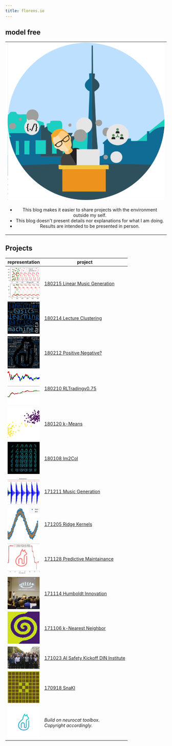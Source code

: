 ```yaml
---
title: florens.io
---
```


## model free


<table >
   <tr>
     <td align="center"><img src="assets/image4.png"/> </td>
   </tr>
   <tr>
     <td align="center">
      <ul>
       <li>This blog makes it easier to share projects with the environment outside my self.</li>
       <li>This blog doesn't present details nor explanations for what I am doing.</li>
       <li>Results are intended to be presented in person.</li>
     </ul> 
     </td>
   </tr>
</table>


## Projects               

| representation                                               |  project                                                  |
|:------------------------------------------------------------:|-----------------------------------------------------------|
| <img src="projects/linmusicgen/index.png" width="100"/>      | [180215 Linear Music Generation](./projects/linmusicgen)  |
| <img src="projects/ML_EXAM/index.png" width="100"/>          | [180214 Lecture Clustering](./projects/ML_EXAM)           |
| <img src="projects/PosNeg/index.png" width="100"/>           | [180212 Positive,Negative?](./projects/PosNeg)            |
| <img src="projects/RLTradingKickoff/index.png" width="100"/> | [180210 RLTradingv0.75](./projects/RLTradingKickoff)      |
| <img src="projects/k_means/index.png" width="100"/>          | [180120 k-Means](./projects/k_means)                      |
| <img src="projects/im2col/index.png" width="100"/>           | [180108 Im2Col](./projects/im2col)                        |
| <img src="projects/musicgen/index.png" width="100"/>         | [171211 Music Generation](./projects/musicgen)            |
| <img src="projects/kernel/index.png" width="100"/>           | [171205 Ridge Kernels](./projects/kernel)                 |
| <img src="projects/predmain/index.jpg" width="100"/>         | [171128 Predictive Maintainance](./projects/predmain)     |
| <img src="projects/hui/index.png" width="100"/>              | [171114 Humboldt Innovation](./projects/hui)              |
| <img src="projects/kNN/index.png" width="100"/>              | [171106 k-Nearest Neighbor](./projects/kNN)               |
| <img src="projects/DINws/exp.png" width="100"/>              | [171023 AI Safety Kickoff DIN Institute](./projects/DINws)|
| <img src="projects/SnaKI/index.png" width="100"/>            | [170918 SnaKI](./projects/SnaKI)                          |
| <img src="/assets/ncsqr.png" height="100"/>                  | *Build on neurocat toolbox.<br>Copyright accordingly.*    |
